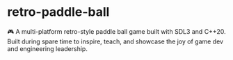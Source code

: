 # retro-paddle-ball
🎮 A multi-platform retro-style paddle ball game built with SDL3 and C++20. Built during spare time to inspire, teach, and showcase the joy of game dev and engineering leadership.
